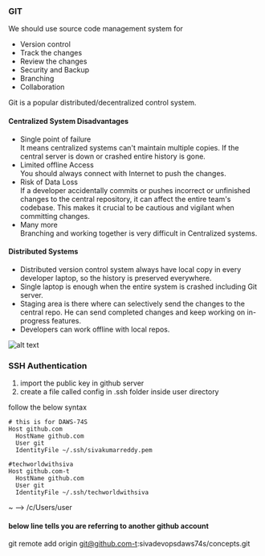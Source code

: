 ### GIT

We should use source code management system for
* Version control
* Track the changes
* Review the changes
* Security and Backup
* Branching
* Collaboration

Git is a popular distributed/decentralized control system.

#### Centralized System Disadvantages
* Single point of failure </br>
    It means centralized systems can't maintain multiple copies. If the central server is down or crashed entire history is gone.
* Limited offline Access </br>
    You should always connect with Internet to push the changes.
* Risk of Data Loss </br>
    If a developer accidentally commits or pushes incorrect or unfinished changes to the central repository, it can affect the entire team's codebase. This makes it crucial to be cautious and vigilant when committing changes.
* Many more </br>
    Branching and working together is very difficult in Centralized systems.


#### Distributed Systems

* Distributed version control system always have local copy in every developer laptop, so the history is preserved everywhere.
* Single laptop is enough when the entire system is crashed including Git server.
* Staging area is there where can selectively send the changes to the central repo. He can send completed changes and keep working on in-progress features.
* Developers can work offline with local repos.

![alt text](images/SVN.png)  

### SSH Authentication
1. import the public key in github server
2. create a file called config in .ssh folder inside user directory

follow the below syntax

```
# this is for DAWS-74S
Host github.com
  HostName github.com
  User git
  IdentityFile ~/.ssh/sivakumarreddy.pem

#techworldwithsiva
Host github.com-t
  HostName github.com
  User git
  IdentityFile ~/.ssh/techworldwithsiva
```

~ --> /c/Users/user

#### below line tells you are referring to another github account
git remote add origin git@github.com-t:sivadevopsdaws74s/concepts.git